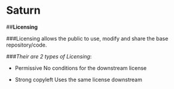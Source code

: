 # Saturn

##**Licensing**

###Licensing allows the public to use, modify and share the base repository/code.

###*Their are 2 types of Licensing*:
- Permissive
No conditions for the downstream license 


- Strong copyleft
Uses the same license downstream

